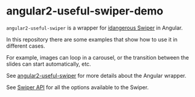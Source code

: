 # angular2-useful-swiper-demo

`angular2-useful-swiper` is a wrapper for [idangerous Swiper](http://idangero.us/swiper/get-started/) in Angular.

In this repository there are some examples that show how to use it in different cases.

For example, images can loop in a carousel, or the transition between the slides can start automatically, etc.

See [angular2-useful-swiper](https://www.npmjs.com/package/angular2-useful-swiper) for more details about the Angular wrapper.

See [Swiper API](http://idangero.us/swiper/api/) for all the options available to the Swiper.
